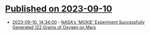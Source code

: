 # [Published on 2023-09-10](index.md)

* [2023-09-10, 14:34:00](https://science.slashdot.org/story/23/09/09/0337241/nasas-moxie-experiment-successfully-generated-122-grams-of-oxygen-on-mars?utm_source=rss1.0mainlinkanon&utm_medium=feed) - [NASA's 'MOXIE' Experiment Successfully Generated 122 Grams of Oxygen on Mars](https://science.slashdot.org/story/23/09/09/0337241/nasas-moxie-experiment-successfully-generated-122-grams-of-oxygen-on-mars?utm_source=rss1.0mainlinkanon&utm_medium=feed)

